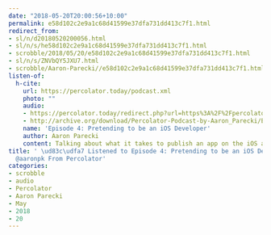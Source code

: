 ```yaml
---
date: "2018-05-20T20:00:56+10:00"
permalink: e58d102c2e9a1c68d41599e37dfa731dd413c7f1.html
redirect_from:
- sl/n/d20180520200056.html
- sl/n/s/he58d102c2e9a1c68d41599e37dfa731dd413c7f1.html
- scrobble/2018/05/20/e58d102c2e9a1c68d41599e37dfa731dd413c7f1.html
- sl/n/s/ZNVbQY5JXU7.html
- scrobble/Aaron-Parecki//e58d102c2e9a1c68d41599e37dfa731dd413c7f1.html
listen-of:
  h-cite:
    url: https://percolator.today/podcast.xml
    photo: ""
    audio:
    - https://percolator.today/redirect.php?url=https%3A%2F%2Fpercolator.today%2Fmedia%2FPercolator_Episode_4.mp3
    - http://archive.org/download/Percolator-Podcast-by-Aaron_Parecki/Episode_4_Pretending_to_be_an_iOS_Developer.mp3
    name: 'Episode 4: Pretending to be an iOS Developer'
    author: Aaron Parecki
    content: Talking about what it takes to publish an app on the iOS app store.
title: ' \ud83c\udfa7 Listened to Episode 4: Pretending to be an iOS Developer by
  @aaronpk From Percolator'
categories:
- scrobble
- audio
- Percolator
- Aaron Parecki
- May
- 2018
- 20
---
```

